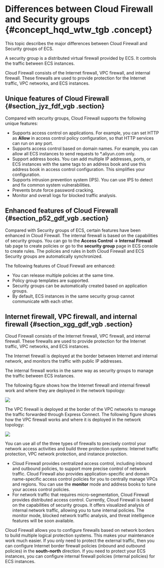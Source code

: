 # Differences between Cloud Firewall and Security groups {#concept_hqd_wtw_tgb .concept}

This topic describes the major differences between Cloud Firewall and Security groups of ECS.

A security group is a distributed virtual firewall provided by ECS. It controls the traffic between ECS instances.

Cloud Firewall consists of the Internet firewall, VPC firewall, and internal firewall. These firewalls are used to provide protection for the Internet traffic, VPC networks, and ECS instances.

## Unique features of Cloud Firewall {#section_jyz_fdf_vgb .section}

Compared with security groups, Cloud Firewall supports the following unique features:

-   Supports access control on applications. For example, you can set HTTP as **Allow** in access control policy configuration, so that HTTP services can run on any port.
-   Supports access control based on domain names. For example, you can allow all ECS instances to send requests to \*.aliyun.com only.
-   Support address books. You can add multiple IP addresses, ports, or ECS instances with the same tags to an address book and use this address book in access control configuration. This simplifies your configuration.
-   Supports intrusion prevention system \(IPS\). You can use IPS to detect and fix common system vulnerabilities.
-   Prevents brute force password cracking.
-   Monitor and overall logs for blocked traffic analysis.

## Enhanced features of Cloud Firewall {#section_p52_gdf_vgb .section}

Compared with Security groups of ECS, certain features have been enhanced in Cloud Firewall. The internal firewall is based on the capabilities of security groups. You can go to the **Access Control -\> Internal Firewall** tab page to create policies or go to the **security group** page in ECS console to create rules. The policies and rules in both Cloud Firewall and ECS Security groups are automatically synchronized.

The following features of Cloud Firewall are enhanced:

-   You can release multiple policies at the same time.
-   Policy group templates are supported.
-   Security groups can be automatically created based on application groups.
-   By default, ECS instances in the same security group cannot communicate with each other.

## Internet firewall, VPC firewall, and internal firewall {#section_xgg_gdf_vgb .section}

Cloud Firewall consists of the Internet firewall, VPC firewall, and internal firewall. These firewalls are used to provide protection for the Internet traffic, VPC networks, and ECS instances.

The Internet firewall is deployed at the border between Internet and internal network, and monitors the traffic with public IP addresses.

The internal firewall works in the same way as security groups to manage the traffic between ECS instances.

The following figure shows how the Internet firewall and internal firewall work and where they are deployed in the network topology:

![](http://static-aliyun-doc.oss-cn-hangzhou.aliyuncs.com/assets/img/124497/155650879338798_en-US.png)

The VPC firewall is deployed at the border of the VPC networks to manage the traffic forwarded through Express Connect. The following figure shows how the VPC firewall works and where it is deployed in the network topology:

![](http://static-aliyun-doc.oss-cn-hangzhou.aliyuncs.com/assets/img/124497/155650879338893_en-US.png)

You can use all of the three types of firewalls to precisely control your network access activities and build three protection systems: Internet traffic protection, VPC network protection, and instance protection.

-   Cloud Firewall provides centralized access control, including inbound and outbound policies, to support more precise control of network traffic. Cloud Firewall also provides application-specific and domain name-specific access control policies for you to centrally manage VPCs and regions. You can use the **monitor** mode and address books to tune your access control policies.
-   For network traffic that requires micro-segmentation, Cloud Firewall provides distributed access control. Currently, Cloud Firewall is based on the capabilities of security groups. It offers visualized analysis of internal network traffic, allowing you to tune internal policies. The monitor mode, blocked network traffic analysis, and threat intelligence features will be soon available.

Cloud Firewall allows you to configure firewalls based on network borders to build multiple logical protection systems. This makes your maintenance work much easier. If you only need to protect the external traffic, then you can configure Internet border firewall policies \(inbound and outbound policies\) in the **south-north** direction. If you need to protect your ECS instances, you can configure internal firewall policies \(internal policies\) for ECS instances.

